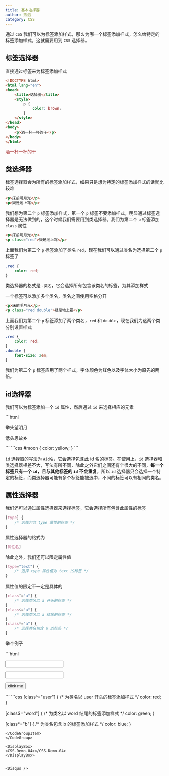 ```yaml
---
title: 基本选择器
author: 熊滔
category: CSS
---
```


通过 `CSS` 我们可以为标签添加样式，那么为哪一个标签添加样式，怎么给特定的标签添加样式，这就需要用到 `CSS` 选择器。

## 标签选择器

直接通过标签来为标签添加样式

```html {6-8}
<!DOCTYPE html>
<html lang="en">
<head>
    <title>选择器</title>
    <style>
        p {
            color: brown;
        }
    </style>
</head>
<body>
    <p>酒一杯一杯的干</p>
</body>
</html>
```

<DisplayBox>
<style scoped>
    .tag_p {
    	color: brown;
    }
</style>
<p class="tag_p">酒一杯一杯的干</p>
</DisplayBox>

## 类选择器

标签选择器会为所有的标签添加样式，如果只是想为特定的标签添加样式的话就比较难

```html
<p>床前明月光</p>
<p>疑是地上霜</p>
```

我们想为第二个 `p` 标签添加样式，第一个 `p` 标签不要添加样式，明显通过标签选择器是无法做到的，这个时候我们需要用到类选择器。我们为第二个 `p` 标签添加 `class` 属性

```html
<p>床前明月光</p>
<p class="red">疑是地上霜</p>
```

上面我们为第二个 `p` 标签添加了类名 `red`，现在我们可以通过类名为选择第二个 `p` 标签了

```css
.red {
    color: red;
}
```

类选择器的格式是 `.类名`，它会选择所有包含该类名的标签，为其添加样式

<DisplayBox>
<CSS-Demo-01></CSS-Demo-01>
</DisplayBox>

一个标签可以添加多个类名，类名之间使用空格分开

```html
<p>床前明月光</p>
<p class="red double">疑是地上霜</p>
```

上面我们为第二个 `p` 标签添加了两个类名，`red` 和 `double`，现在我们为这两个类分别设置样式

```css
.red {
    color: red;
}
.double {
    font-size: 2em;
}
```

<DisplayBox>

<CSS-Demo-02></CSS-Demo-02>

</DisplayBox>

我们为第二个 `p` 标签应用了两个样式，字体颜色为红色以及字体大小为原先的两倍。

## id选择器

我们可以为标签添加一个 `id` 属性，然后通过 `id` 来选择相应的元素

<CodeGroup>
<CodeGroupItem title="html" active>
```html
<p id="moon">举头望明月</p>
<p>低头思故乡</p>
```
</CodeGroupItem>

<CodeGroupItem title="css">
```css
#moon {
 color: yellow;
}
```
</CodeGroupItem>
</CodeGroup>

<DisplayBox>

<CSS-Demo-03></CSS-Demo-03>

</DisplayBox>

`id` 选择器的写法为 `#id名`，它会选择包含此 id 名的标签。在使用上，`id` 选择器和类选择器相差不大，写法有所不同，除此之外它们之间还有个很大的不同，**每一个标签只有一个 `id`，且与其他标签的 `id` 不会重复**，所以 `id` 选择器只会选择一个特定的标签，而类选择器可能有多个标签能被选中，不同的标签可以有相同的类名。

## 属性选择器

我们还可以通过属性选择器来选择标签，它会选择所有包含此属性的标签

```css
[type] {
    /* 选择包含 type 属性的标签 */
}
```

属性选择器的格式为

```css
[属性名]
```

除此之外，我们还可以限定属性值

```css
[type="text"] {
    /* 选择 type 属性值为 text 的标签 */
}
```

属性值的限定不一定是具体的

```css
[class^="a"] {
    /* 选择类名以 a 开头的标签 */
}
[class$="a"] {
    /* 选择类名以 a 结尾的标签 */
}
[class*="a"] {
    /* 选择类名包含 a 的标签 */
}
```

举个例子

<CodeGroup>
<CodeGroupItem title="html" active>
```html
<form action="">
    <p><input type="text" class="username"></p>
    <p><input type="password" class="password"></p>
    <p><input type="button" value="click me" class="btn"></p>
</form>
```
</CodeGroupItem>

<CodeGroupItem title="css">
```css
[class^="user"] {
    /* 为类名以 user 开头的标签添加样式 */
    color: red;
}

[class$="word"] {
    /* 为类名以 word 结尾的标签添加样式 */
    color: green;
}

[class*="b"] {
    /* 为类名包含 b 的标签添加样式 */
    color: blue;
}
```
</CodeGroupItem>
</CodeGroup>

<DisplayBox>
<CSS-Demo-04></CSS-Demo-04>
</DisplayBox>


<Disqus />